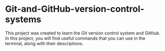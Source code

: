 # Git-and-GitHub-version-control-systems
This project was created to learn the Git version control system and GitHub. In this project, you will find useful commands that you can use in the terminal, along with their descriptions.
